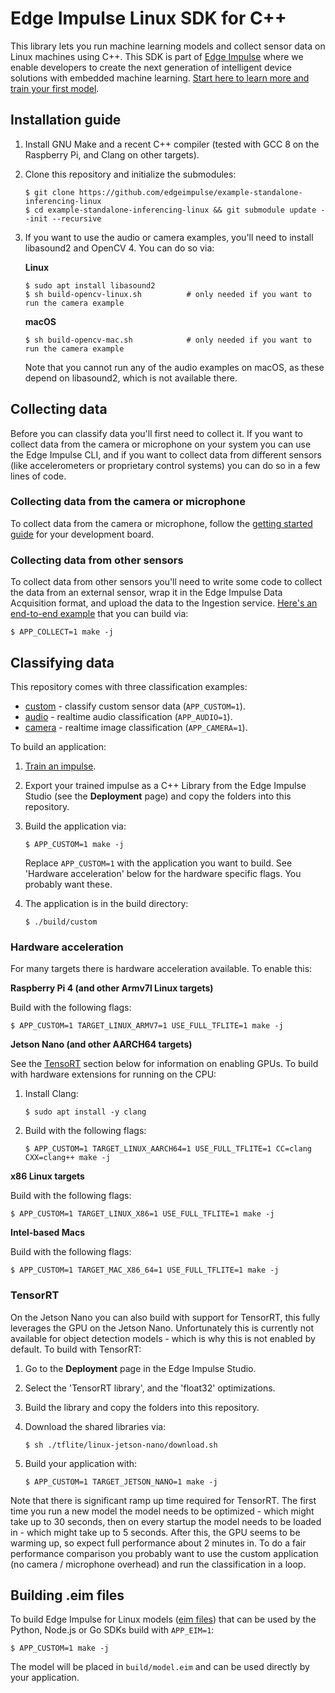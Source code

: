 # Edge Impulse Linux SDK for C++

This library lets you run machine learning models and collect sensor data on Linux machines using C++. This SDK is part of [Edge Impulse](https://www.edgeimpulse.com) where we enable developers to create the next generation of intelligent device solutions with embedded machine learning. [Start here to learn more and train your first model](https://docs.edgeimpulse.com).

## Installation guide

1. Install GNU Make and a recent C++ compiler (tested with GCC 8 on the Raspberry Pi, and Clang on other targets).
1. Clone this repository and initialize the submodules:

    ```
    $ git clone https://github.com/edgeimpulse/example-standalone-inferencing-linux
    $ cd example-standalone-inferencing-linux && git submodule update --init --recursive
    ```

1. If you want to use the audio or camera examples, you'll need to install libasound2 and OpenCV 4. You can do so via:

    **Linux**

    ```
    $ sudo apt install libasound2
    $ sh build-opencv-linux.sh          # only needed if you want to run the camera example
    ```

    **macOS**

    ```
    $ sh build-opencv-mac.sh            # only needed if you want to run the camera example
    ```

    Note that you cannot run any of the audio examples on macOS, as these depend on libasound2, which is not available there.

## Collecting data

Before you can classify data you'll first need to collect it. If you want to collect data from the camera or microphone on your system you can use the Edge Impulse CLI, and if you want to collect data from different sensors (like accelerometers or proprietary control systems) you can do so in a few lines of code.

### Collecting data from the camera or microphone

To collect data from the camera or microphone, follow the [getting started guide](https://docs.edgeimpulse.com/docs/edge-impulse-for-linux) for your development board.

### Collecting data from other sensors

To collect data from other sensors you'll need to write some code to collect the data from an external sensor, wrap it in the Edge Impulse Data Acquisition format, and upload the data to the Ingestion service. [Here's an end-to-end example](https://github.com/edgeimpulse/example-standalone-inferencing-linux/blob/master/source/collect.cpp) that you can build via:

```
$ APP_COLLECT=1 make -j
```

## Classifying data

This repository comes with three classification examples:

* [custom](https://github.com/edgeimpulse/example-standalone-inferencing-linux/blob/master/source/custom.cpp) - classify custom sensor data (`APP_CUSTOM=1`).
* [audio](https://github.com/edgeimpulse/example-standalone-inferencing-linux/blob/master/source/audio.cpp) - realtime audio classification (`APP_AUDIO=1`).
* [camera](https://github.com/edgeimpulse/example-standalone-inferencing-linux/blob/master/source/camera.cpp) - realtime image classification (`APP_CAMERA=1`).

To build an application:

1. [Train an impulse](https://docs.edgeimpulse.com/docs).
1. Export your trained impulse as a C++ Library from the Edge Impulse Studio (see the **Deployment** page) and copy the folders into this repository.
1. Build the application via:

    ```
    $ APP_CUSTOM=1 make -j
    ```

    Replace `APP_CUSTOM=1` with the application you want to build. See 'Hardware acceleration' below for the hardware specific flags. You probably want these.

1. The application is in the build directory:

    ```
    $ ./build/custom
    ```

### Hardware acceleration

For many targets there is hardware acceleration available. To enable this:

**Raspberry Pi 4 (and other Armv7l Linux targets)**

Build with the following flags:

```
$ APP_CUSTOM=1 TARGET_LINUX_ARMV7=1 USE_FULL_TFLITE=1 make -j
```

**Jetson Nano (and other AARCH64 targets)**

See the [TensoRT](#tensorrt) section below for information on enabling GPUs. To build with hardware extensions for running on the CPU:

1. Install Clang:

    ```
    $ sudo apt install -y clang
    ```

1. Build with the following flags:

    ```
    $ APP_CUSTOM=1 TARGET_LINUX_AARCH64=1 USE_FULL_TFLITE=1 CC=clang CXX=clang++ make -j
    ```

**x86 Linux targets**

Build with the following flags:

```
$ APP_CUSTOM=1 TARGET_LINUX_X86=1 USE_FULL_TFLITE=1 make -j
```

**Intel-based Macs**

Build with the following flags:

```
$ APP_CUSTOM=1 TARGET_MAC_X86_64=1 USE_FULL_TFLITE=1 make -j
```

### TensorRT

On the Jetson Nano you can also build with support for TensorRT, this fully leverages the GPU on the Jetson Nano. Unfortunately this is currently not available for object detection models - which is why this is not enabled by default. To build with TensorRT:

1. Go to the **Deployment** page in the Edge Impulse Studio.
1. Select the 'TensorRT library', and the 'float32' optimizations.
1. Build the library and copy the folders into this repository.
1. Download the shared libraries via:

    ```
    $ sh ./tflite/linux-jetson-nano/download.sh
    ```

1. Build your application with:

    ```
    $ APP_CUSTOM=1 TARGET_JETSON_NANO=1 make -j
    ```

Note that there is significant ramp up time required for TensorRT. The first time you run a new model the model needs to be optimized - which might take up to 30 seconds, then on every startup the model needs to be loaded in - which might take up to 5 seconds. After this, the GPU seems to be warming up, so expect full performance about 2 minutes in. To do a fair performance comparison you probably want to use the custom application (no camera / microphone overhead) and run the classification in a loop.

## Building .eim files

To build Edge Impulse for Linux models ([eim files](https://docs.edgeimpulse.com/docs/edge-impulse-for-linux#eim-models)) that can be used by the Python, Node.js or Go SDKs build with `APP_EIM=1`:

```
$ APP_CUSTOM=1 make -j
```

The model will be placed in `build/model.eim` and can be used directly by your application.

